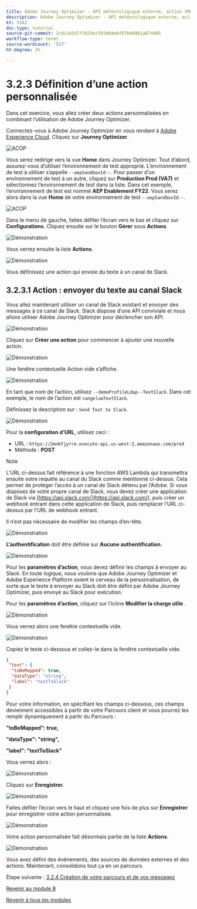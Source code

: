 ```yaml
---
title: Adobe Journey Optimizer - API météorologique externe, action SMS, etc. - Définir des actions personnalisées
description: Adobe Journey Optimizer - API météorologique externe, action SMS, etc. - Définir des actions personnalisées
kt: 5342
doc-type: tutorial
source-git-commit: 2cdc145d7f3933ec593db4e6f67b60961a674405
workflow-type: tm+mt
source-wordcount: '517'
ht-degree: 3%

---
```


# 3.2.3 Définition d’une action personnalisée

Dans cet exercice, vous allez créer deux actions personnalisées en combinant l’utilisation de Adobe Journey Optimizer.

Connectez-vous à Adobe Journey Optimizer en vous rendant à [Adobe Experience Cloud](https://experience.adobe.com?lang=fr). Cliquez sur **Journey Optimizer**.

![ACOP](./../../../modules/ajo-b2c/module3.2/images/acophome.png)

Vous serez redirigé vers la vue **Home** dans Journey Optimizer. Tout d’abord, assurez-vous d’utiliser l’environnement de test approprié. L’environnement de test à utiliser s’appelle `--aepSandboxId--`. Pour passer d’un environnement de test à un autre, cliquez sur **Production Prod (VA7)** et sélectionnez l’environnement de test dans la liste. Dans cet exemple, l’environnement de test est nommé **AEP Enablement FY22**. Vous serez alors dans la vue **Home** de votre environnement de test `--aepSandboxId--`.

![ACOP](./../../../modules/ajo-b2c/module3.2/images/acoptriglp.png)

Dans le menu de gauche, faites défiler l’écran vers le bas et cliquez sur **Configurations**. Cliquez ensuite sur le bouton **Gérer** sous **Actions**.

![Démonstration](./images/menuactions.png)

Vous verrez ensuite la liste **Actions**.

![Démonstration](./images/acthome.png)

Vous définissez une action qui envoie du texte à un canal de Slack.

## 3.2.3.1 Action : envoyer du texte au canal Slack

Vous allez maintenant utiliser un canal de Slack existant et envoyer des messages à ce canal de Slack. Slack dispose d’une API conviviale et nous allons utiliser Adobe Journey Optimizer pour déclencher son API.

![Démonstration](./images/slack.png)

Cliquez sur **Créer une action** pour commencer à ajouter une nouvelle action.

![Démonstration](./images/adda.png)

Une fenêtre contextuelle Action vide s’affiche.

![Démonstration](./images/emptyact.png)

En tant que nom de l’action, utilisez `--demoProfileLdap--TextSlack`. Dans cet exemple, le nom de l’action est `vangeluwTextSlack`.

Définissez la description sur : `Send Text to Slack`.

![Démonstration](./images/slackname.png)

Pour la **configuration d’URL**, utilisez ceci :

- URL : `https://2mnbfjyrre.execute-api.us-west-2.amazonaws.com/prod`
- Méthode : **POST**

>[!NOTE]
>
>L’URL ci-dessus fait référence à une fonction AWS Lambda qui transmettra ensuite votre requête au canal du Slack comme mentionné ci-dessus. Cela permet de protéger l’accès à un canal de Slack détenu par l’Adobe. Si vous disposez de votre propre canal de Slack, vous devez créer une application de Slack via [https://api.slack.com/](https://api.slack.com/), puis créer un webhook entrant dans cette application de Slack, puis remplacer l’URL ci-dessus par l’URL de webhook entrant.

Il n’est pas nécessaire de modifier les champs d’en-tête.

![Démonstration](./images/slackurl.png)

**L’authentification** doit être définie sur **Aucune authentification**.

![Démonstration](./images/slackauth.png)

Pour les **paramètres d’action**, vous devez définir les champs à envoyer au Slack. En toute logique, nous voulons que Adobe Journey Optimizer et Adobe Experience Platform soient le cerveau de la personnalisation, de sorte que le texte à envoyer au Slack doit être défini par Adobe Journey Optimizer, puis envoyé au Slack pour exécution.

Pour les **paramètres d’action**, cliquez sur l’icône **Modifier la charge utile** .

![Démonstration](./images/slackmsgp.png)

Vous verrez alors une fenêtre contextuelle vide.

![Démonstration](./images/slackmsgpopup.png)

Copiez le texte ci-dessous et collez-le dans la fenêtre contextuelle vide.

```json
{
 "text": {
  "toBeMapped": true,
  "dataType": "string",
  "label": "textToSlack"
 }
}
```

Pour votre information, en spécifiant les champs ci-dessous, ces champs deviennent accessibles à partir de votre Parcours client et vous pourrez les remplir dynamiquement à partir du Parcours :

**&quot;toBeMapped&quot;: true,**

**&quot;dataType&quot;: &quot;string&quot;,**

**&quot;label&quot;: &quot;textToSlack&quot;**

Vous verrez alors :

![Démonstration](./images/slackmsgpopup1.png)

Cliquez sur **Enregistrer**.

![Démonstration](./images/twiliomsgpopup2.png)

Faites défiler l’écran vers le haut et cliquez une fois de plus sur **Enregistrer** pour enregistrer votre action personnalisée.

![Démonstration](./images/slackmsgpopup3.png)

Votre action personnalisée fait désormais partie de la liste **Actions**.

![Démonstration](./images/slackdone.png)

Vous avez défini des événements, des sources de données externes et des actions. Maintenant, consolidons tout ça en un parcours.

Étape suivante : [3.2.4 Création de votre parcours et de vos messages](./ex4.md)

[Revenir au module 8](journey-orchestration-external-weather-api-sms.md)

[Revenir à tous les modules](../../../overview.md)
